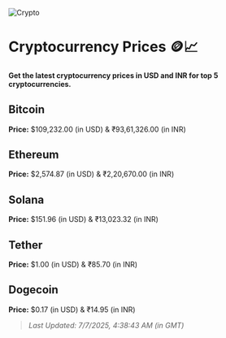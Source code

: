 
![Crypto](https://www.techguide.com.au/wp-content/uploads/2020/11/crypto3.jpeg)

# Cryptocurrency Prices 🪙📈

#### Get the latest cryptocurrency prices in USD and INR for top 5 cryptocurrencies.

## Bitcoin

**Price:** $109,232.00 (in USD) & ₹93,61,326.00 (in INR)

## Ethereum

**Price:** $2,574.87 (in USD) & ₹2,20,670.00 (in INR)

## Solana

**Price:** $151.96 (in USD) & ₹13,023.32 (in INR)

## Tether

**Price:** $1.00 (in USD) & ₹85.70 (in INR)

## Dogecoin

**Price:** $0.17 (in USD) & ₹14.95 (in INR)

> _Last Updated: 7/7/2025, 4:38:43 AM (in GMT)_
